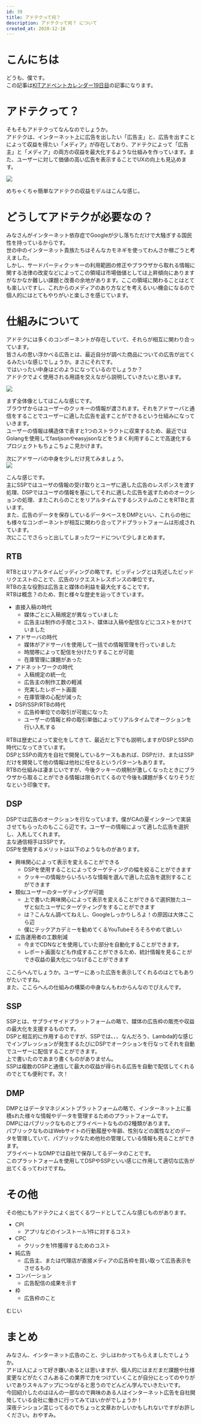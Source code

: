 ```yaml
---
id: 39
title: アドテクって何？
description: アドテクって何？ について
created_at: 2020-12-18
---
```


# こんにちは
どうも、僕です。  
この記事は[KITアドベントカレンダー19日目](https://qiita.com/advent-calendar/2020/kitdev)の記事になります。  

# アドテクって？
そもそもアドテクってなんなのでしょうか。  
アドテクは、インターネット上に広告を出したい「広告主」と、広告を出すことによって収益を得たい「メディア」が存在しており、アドテクによって「広告主」と「メディア」の両方の収益を最大化するような仕組みを作っています。また、ユーザーに対して価値の高い広告を表示することでUXの向上も見込めます。

![](../contents/images/0f9f5444-f89d-44a1-9930-ee534b966e8e.jpeg)  

めちゃくちゃ簡単なアドテクの収益モデルはこんな感じ。

# どうしてアドテクが必要なの？
みなさんがインターネット依存症でGoogleが少し落ちただけで大騒ぎする国民性を持っているからです。  
世の中のインターネット貴族たちはそんなカモネギを使ってわんさか稼ごうと考えました。  
しかし、サードパーティクッキーの利用範囲の修正やブラウザから取れる情報に関する法律の改変などによってこの領域は市場価値としては上昇傾向にありますがなかなか難しい課題と改善の余地があります。ここの領域に関わることはとても楽しいですし、これからのメディアのあり方などを考えるいい機会になるので個人的にはとてもやりがいと楽しさを感じています。

# 仕組みについて
アドテクには多くのコンポーネントが存在していて、それらが相互に関わり合っています。  
皆さんの思い浮かべる広告とは、最近自分が調べた商品についての広告が出てくるみたいな感じでしょうか。まさにそれです。  
ではいったい中身はどのようになっているのでしょうか？  
アドテクでよく使用される用語を交えながら説明していきたいと思います。

![](../contents/images/80078b01-2ce5-4c67-8088-dcffbb6ea9c2.jpeg)  

まず全体像としてはこんな感じです。  
ブラウザからはユーザーのクッキーの情報が渡されます。それをアドサーバと通信をすることでユーザーに適した広告を返すことができるという仕組みになっていきます。  
ユーザーの情報は構造体で表すと1つのストラクトに収束するため、最近ではGolangを使用してfastjsonやeasyjsonなどをうまく利用することで高速化するプロジェクトもちょこちょこ見かけます。  
  
次にアドサーバの中身を少しだけ見てみましょう。  
![](../contents/images/8a3cb6ae-3a09-4554-b91a-30893afa84aa.jpeg)  

こんな感じです。  
主にSSPではユーザの情報の受け取りとユーザに適した広告のレスポンスを渡す処理、DSPではユーザの情報を基にしてそれに適した広告を返すためのオークションの処理、またこれらのことをリアルタイムでするシステムのことをRTBと言います。  
また、広告のデータを保存しているデータベースをDMPといい、これらの他にも様々なコンポーネントが相互に関わり合ってアドプラットフォームは形成されています。  
次にここでさらっと出してしまったワードについて少しまとめます。

## RTB
RTBとはリアルタイムビッディングの略です。ビッディングとは先述したビッドリクエストのことで、広告のリクエストレスポンスの単位です。  
RTBの主な役割は広告主と媒体の利益を最大化することです。  
RTBは概念？のため、割と様々な歴史を辿ってきています。  

- 直接入稿の時代 
  - 媒体ごとに入稿規定が異なっていました
  - 広告主は制作の手間とコスト、媒体は入稿や配信などにコストをかけていました
- アドサーバの時代
  - 媒体がアドサーバを使用して一括での情報管理を行っていました
  - 時間帯によって配信を分けたりすることが可能
  - 在庫管理に課題があった
- アドネットワークの時代
  - 入稿規定の統一化
  - 広告主の制作工数の軽減
  - 充実したレポート画面
  - 在庫管理の心配が減った
- DSP/SSP/RTBの時代
  - 広告枠単位での取引が可能になった
  - ユーザーの情報と枠の取引単価によってリアルタイムでオークションを行い入札する
  
RTBは歴史によって変化をしてきて、最近だと下でも説明しますがDSPとSSPの時代になってきています。  
DSPとSSPの両方を自社で開発しているケースもあれば、DSPだけ、またはSSPだけを開発して他の情報は他社に任せるというパターンもあります。  
RTBの仕組みは凄まじいですが、今後クッキーの規制が激しくなったときにブラウザから取ることができる情報は限られてくるので今後も課題が多くなりそうだなという印象です。


## DSP
DSPでは広告のオークションを行なっています。僕がCAの夏インターンで実装させてもらったのもここら辺です。ユーザーの情報によって適した広告を選択し、入札してくれます。  
主な通信相手はSSPです。  
DSPを使用するメリットは以下のようなものがあります。

- 興味関心によって表示を変えることができる
  - DSPを使用することによってターゲティングの幅を絞ることができます
  - クッキーの情報からいろいろな情報を選んで適した広告を選別することができます
- 類似ユーザーのターゲティングが可能
  - 上で書いた興味関心によって表示を変えることができるで選択肢たユーザと似たユーザにターゲティングをすることができます
  - は？こんなん調べてねえし、Googleしっかりしろよ！の原因は大体ここら辺
  - 僕にテックアカデミーを勧めてくるYouTubeそろそろやめて欲しい
- 広告運用者の工数削減
  - 今までCDNなどを使用していた部分を自動化することができます。  
  - レポート画面なども作成することができるため、統計情報を見ることができ収益の最大化につなげることができます

ここらへんでしょうか。ユーザーにあった広告を表示してくれるのはとてもありがたいですね。  
また、ここらへんの仕組みの構築の中身なんもわからんなのでぴえんです。

## SSP 
SSPとは、サプライサイドプラットフォームの略で、媒体の広告枠の販売や収益の最大化を支援するものです。  
DSPと相互的に作用するのですが、SSPでは、、、なんだろう、Lambda的な感じでインプレッションが発生するたびにDSPでオークションを行なってそれを自動でユーザーに配信することができます。  
上で書いたのであまり書くものがありません。  
SSPは複数のDSPと通信して最大の収益が得られる広告を自動で配信してくれるのでとても便利です。次！


## DMP
DMPとはデータマネジメントプラットフォームの略で、インターネット上に蓄積sれた様々な情報やデータを管理するためのプラットフォームです。  
DMPにはパブリックなものとプライベートなものの2種類があります。  
パブリックなものはWebサイトの行動履歴や年齢、性別などの属性などのデータを管理していて、パブリックなため他社の管理している情報も見ることができます。  
プライベートなDMPでは自社で保存してるデータのことです。  
このプラットフォームを使用してDSPやSSPといい感じに作用して適切な広告が出てくるってわけですね。


# その他
その他にもアドテクによく出てくるワードとしてこんな感じものがあります。  

- CPI
  - アプリなどのインストール1件に対するコスト
- CPC
  - クリックを1件獲得するためのコスト
- 純広告
  - 広告主、または代理店が直接メディアの広告枠を買い取って広告表示をさせるもの
- コンバーション
  - 広告配信の成果を示す
- 枠
  - 広告枠のこと

むじい　

# まとめ
みなさん、インターネット広告のこと、少しはわかってもらえましたでしょうか。  
アドは人によって好き嫌いあるとは思いますが、個人的にはまだまだ課題や仕様変更などがたくさんあるこの業界で力をつけていくことが自分にとってのやりがいでありスキルアップにつながると思うのでどんどん学んでいきたいです。  
今回紹介したのはほんの一部なので興味のある人はインターネット広告を自社開発している会社に働きに行ってみてはいかがでしょうか！  
深夜テンション混じってるのでちょっと文章おかしいかもしれないですがお許しください。おやすみ。
